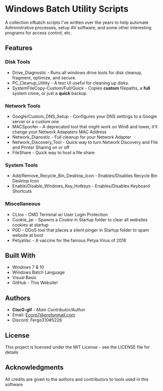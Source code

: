 # Windows Batch Utility Scripts

A collection ofbatch scripts I've written over the years to help automate Administrative processes, setup AV software, and some other interesting programs for access control, etc.

## Features

### Disk Tools
* Drive_Diagnostic - Runs all windows drive tools for disk cleanup, fragment, optimize, and secure.
* PC_Cleanup_Utility - A text UI useful for cleaning up disks.
* SystemFileCopy-Custom/Full/Quick - Copies **custom** filepaths, a **full** system clone, or just a **quick** backup.

### Network Tools
* Google/Custom_DNS_Setup - Configures your DNS settings to a Google server or a custom one
* MACSpoofer - A deprecated tool that might work on Win8 and lower, it'll change your Network Adapaters MAC Address
* Network_Dianostic - Full cleanup for your Network Adapter
* Network_Discovery_Tool - Quick way to turn Network Discovery and File and Printer Sharing on or off
* FileShare - Quick way to host a file share

### System Tools
* Add/Remove_Recycle_Bin_Desktop_Icon - Enables/Disables Recycle Bin Desktop Icon
* Enable/Disable_Windows_Key_Hotkeys - Enables/Disables Keyboard Shortcuts

### Miscellaneous
* CLIos - CMD Terminal w/ User Login Protection
* Cookie_jar - Spawns a *Cookie* in Startup folder to clear all websites cookies at startup
* P0D - DDoS tool that places a silent pinger in Startup folder to spam website at boot
* PetyaVac - A vaccine for the famous Petya Virus of 2016

## Built With

* Windows 7 & 10
* Windows Batch Language
* Visual Basic
* GitHub - This Website!

## Authors

* **Cisc0-gif** - *Main Contributor/Author*
* Email: Ecorp7@protonmail.com 
* Discord: Fergo310#5226

## License

This project is licensed under the MIT License - see the LICENSE file for details


## Acknowledgments

All credits are given to the authors and contributors to tools used in this software
